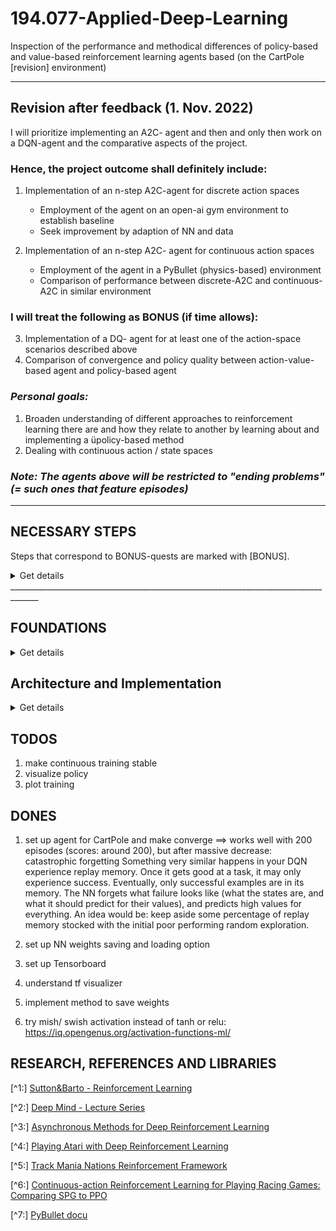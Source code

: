 # 194.077-Applied-Deep-Learning
Inspection of the performance and methodical differences of policy-based and value-based reinforcement learning agents based (on the CartPole [revision] environment)
____________________________________________________________________________________
## Revision after feedback (1. Nov. 2022)

I will prioritize implementing an A2C- agent and then and only then work on a DQN-agent and the comparative aspects of the project. 
### Hence, the project outcome shall definitely include:

1) Implementation of an n-step A2C-agent for discrete action spaces
    * Employment of the agent on an open-ai gym environment to establish baseline
    * Seek improvement by adaption of NN and data

2) Implementation of an n-step A2C- agent for continuous action spaces
    * Employment of the agent in a PyBullet (physics-based) environment
    * Comparison of performance between discrete-A2C and continuous-A2C in similar environment

### I will treat the following as BONUS (if time allows):

3) Implementation of a DQ- agent for at least one of the action-space scenarios described above
4) Comparison of convergence and policy quality between action-value-based agent and policy-based agent

### *Personal goals:*
1) Broaden understanding of different approaches to reinforcement learning there are
and how they relate to another by learning about and implementing a üpolicy-based method
2) Dealing with continuous action / state spaces

### *Note: The agents above will be restricted to "ending problems" (= such ones that feature episodes)*
____________________________________________________________________________________
## NECESSARY STEPS
Steps that correspond to BONUS-quests are marked with [BONUS].

<details><summary>Get details</summary>

### 1. Solidify understanding about policy-based methods

<details><summary>Get details</summary>
 
*planned:* 10h *actual:* ~15h
 
While I have some experience with Q-learning and DQ-learning agents, I have not implemented algorithms from the policy-based family.
*how:* read relevant chapters in Sutton& Barto (2nd edition)[^1], follow relevant lecture material (Deep Mind - Lecture Series) [^2]
*result:* I composed a little introduction to policy-based methods to document the underlying theory [here](#foundations)

</details>


### 2. Set error-metric

<details><summary>Get details</summary>
 
*planned:* 5h *actual:* 2h 

**Policy success:** for gym- environments is defined in literature (f.e. CartPole-v1: $reward>=200$ per episode)
**Convergence:** $loss_{total} = loss_{actor} + loss_{critic} + loss_{entropy}$. I measure the total loss per batch (a constant number of steps) and while i refrain from setting a numberic goal here, the metrics behavior over time should clearly indicate whether the agent reached a stable state
</details>

### 3. Decide for an environment

<details><summary>Get details</summary>

*planned:* 8h *actual:* 8h

At the start I wanted to work with an TrackMania Nations [^5] framework. Due to exptected extensive GPU training time (5h), I downgraded to PyBullet's implementation of RacecarBullet [^7] only to realize that documentation is barely comprehensive and some methods necessary to wrap it into a gym-env were not provided, which in turn led me to be content with the classical CartPoleEnv.

I overestimated the importance of this step in the beginning, because I had not yet understood the requirements that would allow an environment to be used as an experimental basis:
* simple: we don't want to train for hours every time we implement a tiny change
* well documented
* visualizable
* available in both continuous and discrete action-space version

For the start it does not matter much how fascinating an environment might be, the methods are the same no matter how large the state- and action-spaces. 
In order to proof functionality we will have to start on simple tasks anyways.
</details>

### 4. Hacking time I - discrete action-space A2C agent

<details><summary>Get details</summary>
 
*planned:* 15h *actual:* ~17h (10h + 3h + 4h)

* Implement the A2C- agent for discrete action spaces.
* Set up training-data-visualisation (Tensorboard) and policy-saving infrastructure.
* Read about posssible improvements and implement them

</details>

### 5. Hacking time II - continuous action-space A2C agent
<details><summary>Get details</summary>
 
*planned:* 12h *actual:* 20h (and at current point not fully functional)

Making this work appears to demand way more than just adapting NN-output, call and loss functions.

After implementing and experimenting with:
* state normalization
* batch normalization
* reward customization: introduction of penalties for terminal states
* network architecture: addtional layers, nodes/layer
* learning rates
* loss weights
* introduce gradient clipping in Adam-optimizer
* utilization of tow implementations of the same environment
* pretraining of critic-NN

..the agent for ContinuousCartPole went from basically no learning to good learning within the first 100 episodes, just to collapse after
</details>
 

### 7. [BONUS] Hacking time III 
<details><summary>Get details</summary>
 
*planned:* 12h *actual: /*

* Implement DQ- agent.
* form hypotheis on behaviour compared to policy-based method  
 
</details>

### 6. Policy performance and convergence analysis/ [BONUS] comparative study
<details><summary>Get details</summary>
 
*planned:* 10h *actual: *

* Train and document agent performance and convergence for different versions 
* Implement test function that will run best agent
* Verify results by visualisation of the policy
</details>

### 8. Results 
<details><summary>Get details</summary>
 
*planned:* 6h *actual:*

Bring results into form for delivery of Assignment 2
</details>

### 9. Presentation 
<details><summary>Get details</summary>
 
*planned:* 4h *actual:

Prepare for presentation.
</details>

### 10. Application/ Visualisation
<details><summary>Get details</summary>
 
 *planned:* 6h

* Make a comparing demonstration of policies obtained by policy- vs action-value-based agent
* If possible highlight actions that demonstrate significant peculiarities of the respective agent 

</details>

_____________________________________________________________________________________
## Sum of steps: *planned* ~80h *actual* ~

</details>
_____________________________________________________________________________________

## FOUNDATIONS
<details><summary>Get details</summary>

### General overview:

1) Model-based (focus on transition function between states, tough to go from model to actual policy)
2) Value-based (learn action-value function, easy to derive policy from the a-v-function, but the value function might be very complex, even if policy is super simple ==> sometimes not efficient in learning)
3) Policy-based (we don't learn the value, but simply the policy that optimizes the value)

1 and 2 don't focus on the real objective: policy

### Policy-Based:
#### Method Derivation:

1) Parametrize policy directly: $pi_{theta}(a|s)=p(a|s,theta)$
sigma: NN-weights

2) What do we learn exactly? 
2.1) We define performance $J1(sigma)=v_{pi_{theta}}(s)$ for the starting state 1. We might want this performance measure to be maximized.
2.2) Or the want the weighted average performance of the state-space to be maximized: $J_{average}(theta)= integral_{over_{mü}}*v_{pi_{theta}}(s)$ with mü being the partition of time we spent in a certain state when following our policy. ==> a natural approach, since we want to do well in the states that appear often

3) Now that we have set the objective, we need to optimize the policy in a way to fulfill our demand. Gradient accent is useful (since we want to find a maximum): $delta(theta)=gradient_{theta}(J(theta))$

4) How to estimate the gradient? It might sound natural to sample from the policy, obtain a reward R and derive R with respect to all $theta_i$. However, that's not possible since R is a numeric value. Instead we use mathematical identity that allows to build the gradient over the expected reward instead of the the expected gradient of the reward (see Sutton&Barto page 325). This is called "score function trick"
 
5) We want to make 4) useful for sequential rewards and get rid of the sum. Turns out that we can adapt the update-formula in a way that rids of of the quality function and only uses the reward instead. (p.327) The Gradient theorem states now that we can replace the reward with the value function v.

6) We now introduce baselines in order to reduce variance in the update: Let's introduce the baseline function $b(s)=V(s)$ (which doesn't depend on the action).We define b to be the Monte Carlo return (=average reward over whole episode). The advantage is defined as $Q(s,a)-V(s)=R_{t+1}+gamma*V_{s+1}-V_{s}$. The latter can be estimated by TD learning (=critic)


#### Actor-Critic[^3]
~on policy~
Actor: learns policy; updates $theta$
Critic: learns value; updates $w$

"Advantage"-A2C: state $s$ has a value $V(s)$ and state-action $a|s$ has a value $Q(a|s)$. If we subtract $A=Q-V$, we obtain the the advantage $A$ of taking action $a$

Learning the two functions ($A(s)$ and $pi(s)$) is usually done simultaneously, but it might be useful to first learn value-function well, before starting to learn to policy.
 
*Notes:* 
* if we let multiple agents explore multiple instances of the same environment and let dem update the shared policy asynchronously training time can be decreased and effects in a single agent can be averaged out. This is called A3C.
* We need on policy targets (from that exact same step), off policy will introduce bias
* Dataset needs to be GOOD, because a single timestep with bad policy can destroy the process ever after (Trust region policy ==> $pi_{t+1}$ not very different from $pi_t$)
* Gaussian Policies

### Usefulness (in comparison to action-value-based methods)

*Downsides*

* Tougher to get off the ground 
* Policy does not capture any information about the environment ==> so as soon as environment changes, policy might be useless
* As a result: inefficient use of samples (datapoint might not be very useful to the policy, but it might teach a lot about the world) ==> to use this more advanced policy-based-agents also learn value function parallel to policy (A2C does this, PPO does not)

*Advantages*

* Policy might turn out to be very simple
* Agent can naturally handle continuous action spaces
* Agent can learn stochastic policies ==> There are simply grid world situations where deterministic policies cannot distinguish seemingly equal states and the agent will end up in a deadlock. Random movement in such an undistinguishable state might be better here. Second example: Pokergame (we might want to include stochastic actions in order to decrease predictability)
* Agent can learn appropriate levels of exploration (probability for randomness can be different in every state, which isn't possible in value-based policies)
 
____________________________________________________________________________________

</details>

## Architecture and Implementation
<details><summary>Get details</summary>

### Elements we need for an n-step A2C:
 
1) State representation: $S_t$. Does not only have to be the current observation, but maybe also the prior state (=recurrent network?) $(S_{t-1},O_t)->S_t$

2) 2NNs: value- and a policy network (critic(w) and actor(theta)) $S -> v$, $S -> pi$

3) Loss functions (for 1-step A2C): 
 
   3.1) Critic: We want $TD=R_{t}+gamma*V_{s+1}-V_{s}=A(s,a)$ to be minimal, which is why we define the loss function as $MSE(A)=A(s,a)^2$
 
   3.2) Actor: (min 1:16 [^2]) We have to generate a "semi-gradient"=loss from our defined gradient (since Tensorflow optimizers demand one). We do this by multiplying the advantage with the likelihood of taking the action taken: $A(s,a_t)*log_prob(a_t|s_t)$. This makes sense intuitevely, if the agent decided on an unlikely action (under current policy) but obtained a large advantage from doing so, the loss will be high (we want the policy to be changed towards: High-advantage-yielding actions shall correspond to high probabilities)
   
4) Loss functions (for n-step A2C): 
  4.1) Critic: $R_{t}+R_{t+1}*gamma+ .. +R_{t+n-1}*gamma^{n-1}+gamma^{n}*V_{s+n}*-V_{s}$
  4.2) Actor:$\sum{log_prob(a_t|s_t)}*A(s,a_t)$  for $t=t,..,t+n$

!NOTE!: In order to enable more efficient training and computations we will use only one NN. Only the last network layer(s) will be different in order to faciliate distinct propability or value output (branches). But what does this mean for the loss functions? We simply sum them up: $loss_{total} = loss_{actor}+loss_{critic}$

Note: If we want to penalise large differences between $P(a_{chosen}|s)-P(_i|s)$, we add a term for the entropy-loss (this should increase stability)

### Algorithm
#### for ending problems (such as the PoleCart, which terminates once the stick is inclined too far to one side)
 1) initialize $s_0$
 2) initialize trace vectors (storage units for store $r_t,..,r_{t+n}$ and $$V_t,..,V_{t+n}$
 3) Loop while $s_t$ is not terminal
 
 3.1) compute action propabilities $probs_a=pi(.|s)$
 
 3.2) choose action $a_t$ by randomly sampling from distribution
 
 3.3) take action $a_t$, observe $r,s_{t+1}$
 
 3.4) append $r_t$ $V_t$ to trace vectors
 
 3.5) if len(trace vectors)== batch.size: perform weight update in NN; clear trace vectors
 
 3.6) $s_t=s_{t+1}$
 
#### adapting for continuing problems (such as the BulletHopper)
 "for continuing problems without episode boundaries we need
 to define performance in terms of the average rate of reward per time step" [^1]
 
 Why and what exactly does that mean?
 
 
 
### Classes and files 
 
 1) **agent()** initiate agent, define NN and it's related functions (call, value/action), loss functions 
 
 2) **train()** initiate environment, training-loop, holds options for NN-architecuture / normalization / policy-saving and -loading

___________________________________________________________________________________
</details>
 
## TODOS
1) make continuous training stable
2) visualize policy
3) plot training

## DONES
1) set up agent for CartPole and make converge
 ==> works well with 200 episodes (scores: around 200), but after massive decrease: catastrophic forgetting
 Something very similar happens in your DQN experience replay memory. Once it gets good at a task, it may only experience success. Eventually, only successful examples are in its memory. The NN forgets what failure looks like (what the states are, and what it should predict for their values), and predicts high values for everything. An idea would be: keep aside some percentage of replay memory stocked with the initial poor performing random exploration.
 
2) set up NN weights saving and loading option
3) set up Tensorboard

1) understand tf visualizer
2) implement method to save weights
3) try mish/ swish activation instead of tanh or relu: https://iq.opengenus.org/activation-functions-ml/



## RESEARCH, REFERENCES AND LIBRARIES

 [^1:] [Sutton&Barto - Reinforcement Learning](https://inst.eecs.berkeley.edu/~cs188/sp20/assets/files/SuttonBartoIPRLBook2ndEd.pdf)
 
 [^2:] [Deep Mind - Lecture Series](https://www.youtube.com/watch?v=bRfUxQs6xIM)
 
 [^3:] [Asynchronous Methods for Deep Reinforcement Learning](https://paperswithcode.com/paper/asynchronous-methods-for-deep-reinforcement)
 
 [^4:] [Playing Atari with Deep Reinforcement Learning](https://paperswithcode.com/paper/playing-atari-with-deep-reinforcement)
 
 [^5:] [Track Mania Nations Reinforcement Framework](https://github.com/trackmania-rl/tmrl)
 
 [^6:] [Continuous-action Reinforcement Learning for
Playing Racing Games: Comparing SPG to PPO](https://arxiv.org/pdf/2001.05270v1.pdf)
 
 [^7:] [PyBullet docu](https://docs.google.com/document/d/10sXEhzFRSnvFcl3XxNGhnD4N2SedqwdAvK3dsihxVUA/edit#heading=h.2ye70wns7io3)
